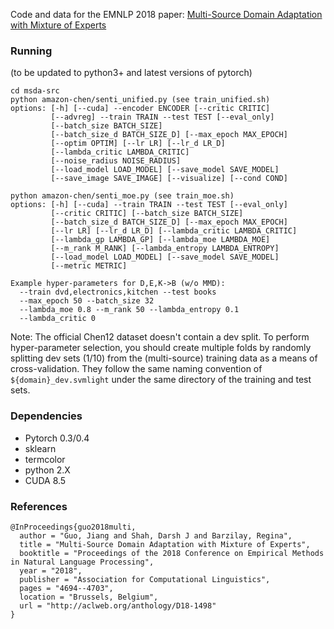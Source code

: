 Code and data for the EMNLP 2018 paper: [Multi-Source Domain Adaptation with Mixture of Experts](https://arxiv.org/abs/1809.02256)

### Running

(to be updated to python3+ and latest versions of pytorch)

```
cd msda-src
python amazon-chen/senti_unified.py (see train_unified.sh)
options: [-h] [--cuda] --encoder ENCODER [--critic CRITIC]
         [--advreg] --train TRAIN --test TEST [--eval_only]
         [--batch_size BATCH_SIZE]
         [--batch_size_d BATCH_SIZE_D] [--max_epoch MAX_EPOCH]
         [--optim OPTIM] [--lr LR] [--lr_d LR_D]
         [--lambda_critic LAMBDA_CRITIC]
         [--noise_radius NOISE_RADIUS]
         [--load_model LOAD_MODEL] [--save_model SAVE_MODEL]
         [--save_image SAVE_IMAGE] [--visualize] [--cond COND]

python amazon-chen/senti_moe.py (see train_moe.sh)
options: [-h] [--cuda] --train TRAIN --test TEST [--eval_only]
         [--critic CRITIC] [--batch_size BATCH_SIZE]
         [--batch_size_d BATCH_SIZE_D] [--max_epoch MAX_EPOCH]
         [--lr LR] [--lr_d LR_D] [--lambda_critic LAMBDA_CRITIC]
         [--lambda_gp LAMBDA_GP] [--lambda_moe LAMBDA_MOE]
         [--m_rank M_RANK] [--lambda_entropy LAMBDA_ENTROPY]
         [--load_model LOAD_MODEL] [--save_model SAVE_MODEL]
         [--metric METRIC]

Example hyper-parameters for D,E,K->B (w/o MMD):
  --train dvd,electronics,kitchen --test books
  --max_epoch 50 --batch_size 32
  --lambda_moe 0.8 --m_rank 50 --lambda_entropy 0.1
  --lambda_critic 0
```

Note: The official Chen12 dataset doesn't contain a dev split. To perform hyper-parameter selection, you should create multiple folds by randomly splitting dev sets (1/10) from the (multi-source) training data as a means of cross-validation. They follow the same naming convention of `${domain}_dev.svmlight` under the same directory of the training and test sets.

### Dependencies
* Pytorch 0.3/0.4
* sklearn
* termcolor
* python 2.X
* CUDA 8.5

### References

```
@InProceedings{guo2018multi,
  author = "Guo, Jiang and Shah, Darsh J and Barzilay, Regina",
  title = "Multi-Source Domain Adaptation with Mixture of Experts",
  booktitle = "Proceedings of the 2018 Conference on Empirical Methods in Natural Language Processing",
  year = "2018",
  publisher = "Association for Computational Linguistics",
  pages = "4694--4703",
  location = "Brussels, Belgium",
  url = "http://aclweb.org/anthology/D18-1498"
}
```
